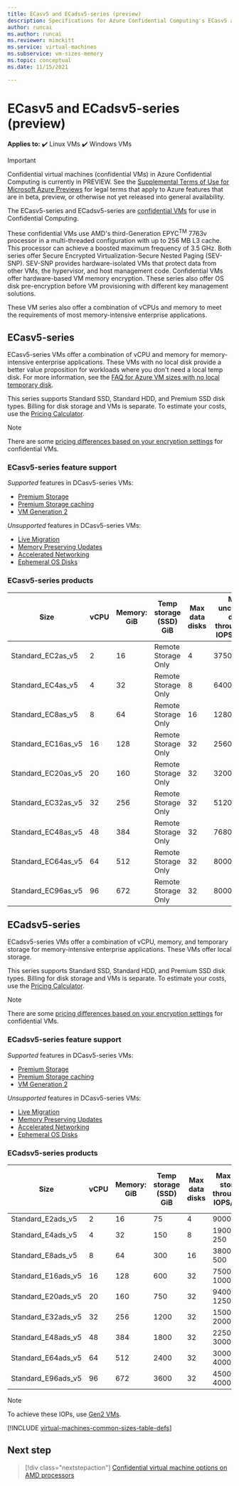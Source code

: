 ```yaml
---
title: ECasv5 and ECadsv5-series (preview)
description: Specifications for Azure Confidential Computing's ECasv5 and ECadsv5-series  confidential virtual machines. 
author: runcai
ms.author: runcai
ms.reviewer: mimckitt
ms.service: virtual-machines
ms.subservice: vm-sizes-memory
ms.topic: conceptual 
ms.date: 11/15/2021

---
```


# ECasv5 and ECadsv5-series (preview)

**Applies to:** :heavy_check_mark: Linux VMs :heavy_check_mark: Windows VMs 

> [!IMPORTANT]
> Confidential virtual machines (confidential VMs) in Azure Confidential Computing is currently in PREVIEW.
> See the [Supplemental Terms of Use for Microsoft Azure Previews](https://azure.microsoft.com/support/legal/preview-supplemental-terms/) for legal terms that apply to Azure features that are in beta, preview, or otherwise not yet released into general availability.

The ECasv5-series and ECadsv5-series are [confidential VMs](../confidential-computing/confidential-vm-overview.md) for use in Confidential Computing. 

These confidential VMs use AMD's third-Generation EPYC<sup>TM</sup> 7763v processor in a multi-threaded configuration with up to 256 MB L3 cache. This processor can achieve a boosted maximum frequency of 3.5 GHz. Both series offer Secure Encrypted Virtualization-Secure Nested Paging (SEV-SNP). SEV-SNP provides hardware-isolated VMs that protect data from other VMs, the hypervisor, and host management code. Confidential VMs offer hardware-based VM memory encryption. These series also offer OS disk pre-encryption before VM provisioning with different key management solutions. 

These VM series also offer a combination of vCPUs and memory to meet the requirements of most memory-intensive enterprise applications.

## ECasv5-series

ECasv5-series VMs offer a combination of vCPU and memory for memory-intensive enterprise applications. These VMs with no local disk provide a better value proposition for workloads where you don't need a local temp disk. For more information, see the [FAQ for Azure VM sizes with no local temporary disk](azure-vms-no-temp-disk.yml). 

This series supports Standard SSD, Standard HDD, and Premium SSD disk types. Billing for disk storage and VMs is separate. To estimate your costs, use the [Pricing Calculator](https://azure.microsoft.com/pricing/calculator/).

> [!NOTE]
> There are some [pricing differences based on your encryption settings](../confidential-computing/confidential-vm-overview.md#encryption-pricing-differences) for confidential VMs.

### ECasv5-series feature support

*Supported* features in DCasv5-series VMs:

- [Premium Storage](premium-storage-performance.md)
- [Premium Storage caching](premium-storage-performance.md)
- [VM Generation 2](generation-2.md)

*Unsupported* features in DCasv5-series VMs:

- [Live Migration](maintenance-and-updates.md)
- [Memory Preserving Updates](maintenance-and-updates.md)
- [Accelerated Networking](../virtual-network/create-vm-accelerated-networking-cli.md)
- [Ephemeral OS Disks](ephemeral-os-disks.md)

### ECasv5-series products

| Size | vCPU | Memory: GiB | Temp storage (SSD) GiB | Max data disks | Max uncached disk throughput: IOPS/MBps | Max NICs |
|---|---|---|---|---|---|---|
| Standard_EC2as_v5  | 2  | 16  | Remote Storage Only | 4  | 3750/82    | 2 |
| Standard_EC4as_v5  | 4  | 32  | Remote Storage Only | 8  | 6400/144   | 2 |
| Standard_EC8as_v5  | 8  | 64  | Remote Storage Only | 16 | 12800/200  | 4 |
| Standard_EC16as_v5 | 16 | 128 | Remote Storage Only | 32 | 25600/384  | 4 |
| Standard_EC20as_v5 | 20 | 160 | Remote Storage Only | 32 | 32000/480  | 8 |
| Standard_EC32as_v5 | 32 | 256 | Remote Storage Only | 32 | 51200/768  | 8 |
| Standard_EC48as_v5 | 48 | 384 | Remote Storage Only | 32 | 76800/1152 | 8 |
| Standard_EC64as_v5 | 64 | 512 | Remote Storage Only | 32 | 80000/1200 | 8 |
| Standard_EC96as_v5 | 96 | 672 | Remote Storage Only | 32 | 80000/1600 | 8 |

## ECadsv5-series

ECadsv5-series VMs offer a combination of vCPU, memory, and temporary storage for memory-intensive enterprise applications. These VMs offer local storage.

This series supports Standard SSD, Standard HDD, and Premium SSD disk types. Billing for disk storage and VMs is separate. To estimate your costs, use the [Pricing Calculator](https://azure.microsoft.com/pricing/calculator/).

> [!NOTE]
> There are some [pricing differences based on your encryption settings](../confidential-computing/confidential-vm-overview.md#encryption-pricing-differences) for confidential VMs.

### ECadsv5-series feature support

*Supported* features in DCasv5-series VMs:

- [Premium Storage](premium-storage-performance.md)
- [Premium Storage caching](premium-storage-performance.md)
- [VM Generation 2](generation-2.md)

*Unsupported* features in DCasv5-series VMs:

- [Live Migration](maintenance-and-updates.md)
- [Memory Preserving Updates](maintenance-and-updates.md)
- [Accelerated Networking](../virtual-network/create-vm-accelerated-networking-cli.md)
- [Ephemeral OS Disks](ephemeral-os-disks.md)

### ECadsv5-series products

| Size | vCPU | Memory: GiB | Temp storage (SSD) GiB | Max data disks | Max temp storage throughput: IOPS/MBps | Max uncached disk throughput: IOPS/MBps | Max NICs |
|---|---|---|---|---|---|---|---|
| Standard_E2ads_v5  | 2  | 16  | 75   | 4  | 9000 / 125    | 3750/82      | 2 |
| Standard_E4ads_v5  | 4  | 32  | 150  | 8  | 19000 / 250   | 6400/144     | 2 |
| Standard_E8ads_v5  | 8  | 64  | 300  | 16 | 38000 / 500   | 12800/200    | 4 |
| Standard_E16ads_v5 | 16 | 128 | 600  | 32 | 75000 / 1000  | 25600/384    | 4 |
| Standard_E20ads_v5 | 20 | 160 | 750  | 32 | 94000 / 1250  | 32000/480    | 8 |
| Standard_E32ads_v5 | 32 | 256 | 1200 | 32 | 150000 / 2000 | 51200/768    | 8 |
| Standard_E48ads_v5 | 48 | 384 | 1800 | 32 | 225000 / 3000 | 76800/1152   | 8 |
| Standard_E64ads_v5 | 64 | 512 | 2400 | 32 | 300000 / 4000 | 80000/1200   | 8 |
| Standard_E96ads_v5 | 96 | 672 | 3600 | 32 | 450000 / 4000 | 80000/1600   | 8 |

> [!NOTE]
> To achieve these IOPs, use [Gen2 VMs](generation-2.md).

[!INCLUDE [virtual-machines-common-sizes-table-defs](../../includes/virtual-machines-common-sizes-table-defs.md)]

## Next step

> [!div class="nextstepaction"]
> [Confidential virtual machine options on AMD processors](../confidential-computing/confidential-vm-solutions-amd.md)
